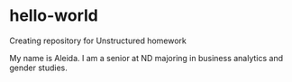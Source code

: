# hello-world
Creating repository for Unstructured homework

My name is Aleida. I am a senior at ND majoring in business analytics and gender studies.
